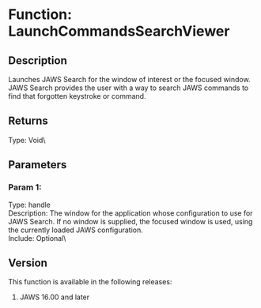 # Function: LaunchCommandsSearchViewer

## Description

Launches JAWS Search for the window of interest or the focused window.
JAWS Search provides the user with a way to search JAWS commands to find
that forgotten keystroke or command.

## Returns

Type: Void\

## Parameters

### Param 1:

Type: handle\
Description: The window for the application whose configuration to use
for JAWS Search. If no window is supplied, the focused window is used,
using the currently loaded JAWS configuration.\
Include: Optional\

## Version

This function is available in the following releases:

1.  JAWS 16.00 and later
